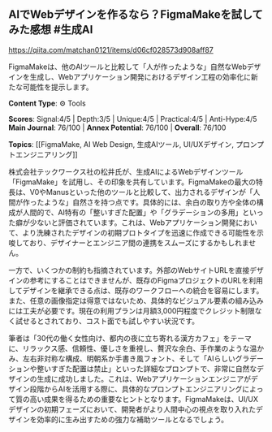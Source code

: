 ## AIでWebデザインを作るなら？FigmaMakeを試してみた感想 #生成AI

https://qiita.com/matchan0121/items/d06cf028573d908aff87

FigmaMakeは、他のAIツールと比較して「人が作ったような」自然なWebデザインを生成し、Webアプリケーション開発におけるデザイン工程の効率化に新たな可能性を提示します。

**Content Type**: ⚙️ Tools

**Scores**: Signal:4/5 | Depth:3/5 | Unique:4/5 | Practical:4/5 | Anti-Hype:4/5
**Main Journal**: 76/100 | **Annex Potential**: 76/100 | **Overall**: 76/100

**Topics**: [[FigmaMake, AI Web Design, 生成AIツール, UI/UXデザイン, プロンプトエンジニアリング]]

株式会社テックワークス社の松井氏が、生成AIによるWebデザインツール「FigmaMake」を試用し、その印象を共有しています。FigmaMakeの最大の特長は、V0やManusといった他のツールと比較して、出力されるデザインが「人間が作ったような」自然さを持つ点です。具体的には、余白の取り方や全体の構成が人間的で、AI特有の「整いすぎた配置」や「グラデーションの多用」といった癖が少ないと評価されています。これは、Webアプリケーション開発において、より洗練されたデザインの初期プロトタイプを迅速に作成できる可能性を示唆しており、デザイナーとエンジニア間の連携をスムーズにするかもしれません。

一方で、いくつかの制約も指摘されています。外部のWebサイトURLを直接デザインの参考にすることはできませんが、既存のFigmaプロジェクトのURLを利用してデザインを継承できる点は、既存のワークフローへの統合を容易にします。また、任意の画像指定は得意ではないため、具体的なビジュアル要素の組み込みには工夫が必要です。現在の利用プランは月額3,000円程度でクレジット制限なく試せるとされており、コスト面でも試しやすい状況です。

筆者は「30代の働く女性向け、都内の夜に立ち寄れる漢方カフェ」をテーマに、リラックス感、信頼性、優しさを重視し、贅沢な余白、手作業のような温かみ、左右非対称な構成、明朝系か手書き風フォント、そして「AIらしいグラデーションや整いすぎた配置は禁止」といった詳細なプロンプトで、非常に自然なデザインの生成に成功しました。これは、Webアプリケーションエンジニアがデザイン段階からAIを活用する際に、具体的なプロンプトエンジニアリングによって質の高い成果を得るための重要なヒントとなります。FigmaMakeは、UI/UXデザインの初期フェーズにおいて、開発者がより人間中心の視点を取り入れたデザインを効率的に生み出すための強力な補助ツールとなるでしょう。